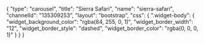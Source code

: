 {
    "type": "carousel",
    "title": "Sierra Safari",
    "name": "sierra-safari",
    "channelId": "135309253",
    "layout": "bootstrap",
    "css": {
        ".widget-body": {
            "widget_background_color": "rgba(84, 255, 0, 1)",
            "widget_border_width": "12",
            "widget_border_style": "dashed",
            "widget_border_color": "rgba(0, 0, 0, 1)"
        }
    }
}